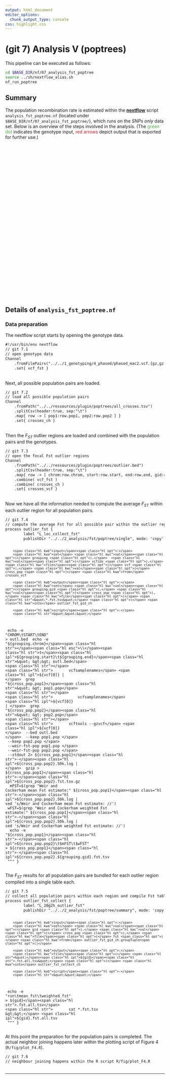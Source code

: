```yaml
---
output: html_document
editor_options:
  chunk_output_type: console
css: highlight.css
---
```







# (git 7) Analysis V (poptrees)

This pipeline can be executed as follows:

```sh
cd $BASE_DIR/nf/07_analysis_fst_poptree
source ../sh/nextflow_alias.sh
nf_run_poptree
```

## Summary

The population recombination rate is estimated within the [**nextflow**](https://www.nextflow.io/) script `analysis_fst_poptree.nf` (located under `$BASE_DIR/nf/07_analysis_fst_poptree/`), which runs on the _SNPs only_ data set.
Below is an overview of the steps involved in the analysis.
(The <span style="color:#4DAF4A">green dot</span> indicates the genotype input, <span style="color:#E41A1C">red arrows</span> depict output that is exported for further use.)

<div style="max-width:500px; margin:auto;">
<!--html_preserve--><div id="htmlwidget-22c7ac330f63c4c3f543" style="width:672px;height:480px;" class="girafe html-widget"></div>
<script type="application/json" data-for="htmlwidget-22c7ac330f63c4c3f543">{"x":{"html":"<?xml version=\"1.0\" encoding=\"UTF-8\"?>\n<svg xmlns=\"http://www.w3.org/2000/svg\" xmlns:xlink=\"http://www.w3.org/1999/xlink\" id=\"svg_afcf2182-4718-47f9-a879-7f9e7099d55a\" viewBox=\"0 0 864.00 648.00\">\n  <g>\n    <defs>\n      <clipPath id=\"svg_afcf2182-4718-47f9-a879-7f9e7099d55a_cl_1\">\n        <rect x=\"0.00\" y=\"0.00\" width=\"864.00\" height=\"648.00\"/>\n      <\/clipPath>\n    <\/defs>\n    <rect x=\"0.00\" y=\"0.00\" width=\"864.00\" height=\"648.00\" id=\"svg_afcf2182-4718-47f9-a879-7f9e7099d55a_el_1\" clip-path=\"url(#svg_afcf2182-4718-47f9-a879-7f9e7099d55a_cl_1)\" fill=\"#FFFFFF\" fill-opacity=\"1\" stroke-width=\"0.75\" stroke=\"#FFFFFF\" stroke-opacity=\"1\" stroke-linejoin=\"round\" stroke-linecap=\"round\"/>\n    <defs>\n      <clipPath id=\"svg_afcf2182-4718-47f9-a879-7f9e7099d55a_cl_2\">\n        <rect x=\"0.00\" y=\"0.00\" width=\"864.00\" height=\"648.00\"/>\n      <\/clipPath>\n    <\/defs>\n    <g clip-path=\"url(#svg_afcf2182-4718-47f9-a879-7f9e7099d55a_cl_2)\">\n      <text x=\"327.63\" y=\"433.35\" id=\"svg_afcf2182-4718-47f9-a879-7f9e7099d55a_el_2\" font-size=\"225.00pt\" font-weight=\"bold\" fill=\"#E0E0E0\" fill-opacity=\"1\" font-family=\"DejaVu Sans\">7<\/text>\n    <\/g>\n    <polyline points=\"81.43,342.65 81.58,342.68 82.90,342.99 84.21,343.30 85.53,343.60 86.85,343.91 88.17,344.22 89.49,344.53 90.81,344.84 92.12,345.14 93.44,345.45 94.76,345.76 96.08,346.07 97.40,346.37 98.71,346.68 100.03,346.99 101.35,347.30 102.67,347.61 103.99,347.91 105.30,348.22 106.62,348.53 107.94,348.84 109.26,349.15 110.58,349.45 111.90,349.76 113.21,350.07 114.53,350.38 115.85,350.68 117.17,350.99 118.49,351.30 119.80,351.61 121.12,351.92 122.44,352.22 123.76,352.53 125.08,352.84 126.40,353.15 127.71,353.46 129.03,353.76 130.35,354.07 131.67,354.38 132.99,354.69 134.30,354.99 135.62,355.30 136.94,355.61 138.26,355.92 139.58,356.23 140.89,356.53 142.21,356.84 143.53,357.15 144.85,357.46 146.17,357.76 147.49,358.07 148.80,358.38 150.12,358.69 151.44,359.00 152.76,359.30 154.08,359.61 155.39,359.92 156.71,360.23 158.03,360.54 159.35,360.84 160.67,361.15 161.99,361.46 163.30,361.77 164.62,362.07 165.94,362.38 167.26,362.69 168.58,363.00 169.89,363.31 171.21,363.61 172.53,363.92 173.85,364.23 175.17,364.54 176.48,364.85 177.80,365.15 179.12,365.46 180.44,365.77 181.76,366.08 183.08,366.38 184.39,366.69 185.71,367.00 187.03,367.31 188.35,367.62 189.67,367.92 190.98,368.23 192.30,368.54 193.62,368.85 194.94,369.15 196.26,369.46 196.40,369.50\" id=\"svg_afcf2182-4718-47f9-a879-7f9e7099d55a_el_3\" clip-path=\"url(#svg_afcf2182-4718-47f9-a879-7f9e7099d55a_cl_2)\" fill=\"none\" stroke-width=\"1.06698\" stroke=\"#000000\" stroke-opacity=\"1\" stroke-linejoin=\"round\" stroke-linecap=\"butt\"/>\n    <polygon points=\"194.50,370.08 196.40,369.50 194.95,368.13\" id=\"svg_afcf2182-4718-47f9-a879-7f9e7099d55a_el_4\" clip-path=\"url(#svg_afcf2182-4718-47f9-a879-7f9e7099d55a_cl_2)\" fill=\"#000000\" fill-opacity=\"1\" stroke-width=\"1.06698\" stroke=\"#000000\" stroke-opacity=\"1\" stroke-linejoin=\"round\" stroke-linecap=\"butt\"/>\n    <polyline points=\"454.93,321.53 456.10,321.63 457.40,321.74 458.71,321.85 460.01,321.96 461.31,322.07 462.61,322.18 463.91,322.30 465.21,322.41 466.52,322.52 467.82,322.63 469.12,322.74 470.42,322.85 471.72,322.96 473.02,323.07 474.32,323.18 475.63,323.29 476.93,323.40 478.23,323.51 479.53,323.62 480.83,323.73 482.13,323.84 483.44,323.95 484.74,324.07 486.04,324.18 487.34,324.29 488.64,324.40 489.94,324.51 491.25,324.62 492.55,324.73 493.85,324.84 495.15,324.95 496.45,325.06 497.75,325.17 499.06,325.28 500.36,325.39 501.66,325.50 502.96,325.61 504.26,325.72 505.56,325.83 506.87,325.95 508.17,326.06 509.47,326.17 510.77,326.28 512.07,326.39 513.37,326.50 514.68,326.61 515.98,326.72 517.28,326.83 518.58,326.94 519.88,327.05 521.18,327.16 522.49,327.27 523.79,327.38 525.09,327.49 526.39,327.60 527.69,327.72 528.99,327.83 530.30,327.94 531.60,328.05 532.90,328.16 534.20,328.27 535.50,328.38 536.80,328.49 538.11,328.60 539.41,328.71 540.71,328.82 542.01,328.93 543.31,329.04 544.61,329.15 545.92,329.26 547.22,329.37 548.52,329.49 549.82,329.60 551.12,329.71 552.42,329.82 553.73,329.93 555.03,330.04 556.33,330.15 557.63,330.26 558.93,330.37 560.23,330.48 561.54,330.59 562.84,330.70 564.14,330.81 565.44,330.92 566.74,331.03 567.91,331.13\" id=\"svg_afcf2182-4718-47f9-a879-7f9e7099d55a_el_5\" clip-path=\"url(#svg_afcf2182-4718-47f9-a879-7f9e7099d55a_cl_2)\" fill=\"none\" stroke-width=\"1.06698\" stroke=\"#E41A1C\" stroke-opacity=\"1\" stroke-linejoin=\"round\" stroke-linecap=\"butt\"/>\n    <polygon points=\"566.11,331.98 567.91,331.13 566.28,329.99\" id=\"svg_afcf2182-4718-47f9-a879-7f9e7099d55a_el_6\" clip-path=\"url(#svg_afcf2182-4718-47f9-a879-7f9e7099d55a_cl_2)\" fill=\"#E41A1C\" fill-opacity=\"1\" stroke-width=\"1.06698\" stroke=\"#E41A1C\" stroke-opacity=\"1\" stroke-linejoin=\"round\" stroke-linecap=\"butt\"/>\n    <polyline points=\"583.80,332.36 584.72,332.42 585.99,332.51 587.25,332.60 588.52,332.68 589.79,332.77 591.05,332.86 592.32,332.95 593.59,333.04 594.85,333.12 596.12,333.21 597.39,333.30 598.65,333.39 599.92,333.47 601.19,333.56 602.45,333.65 603.72,333.74 604.98,333.82 606.25,333.91 607.52,334.00 608.78,334.09 610.05,334.18 611.32,334.26 612.58,334.35 613.85,334.44 615.12,334.53 616.38,334.61 617.65,334.70 618.92,334.79 620.18,334.88 621.45,334.96 622.72,335.05 623.98,335.14 625.25,335.23 626.52,335.31 627.78,335.40 629.05,335.49 630.32,335.58 631.58,335.67 632.85,335.75 634.12,335.84 635.38,335.93 636.65,336.02 637.92,336.10 639.18,336.19 640.45,336.28 641.72,336.37 642.98,336.45 644.25,336.54 645.52,336.63 646.78,336.72 648.05,336.81 649.32,336.89 650.58,336.98 651.85,337.07 653.11,337.16 654.38,337.24 655.65,337.33 656.91,337.42 658.18,337.51 659.45,337.59 660.71,337.68 661.98,337.77 663.25,337.86 664.51,337.94 665.78,338.03 667.05,338.12 668.31,338.21 669.58,338.30 670.85,338.38 672.11,338.47 673.38,338.56 674.65,338.65 675.91,338.73 677.18,338.82 678.45,338.91 679.71,339.00 680.98,339.08 682.25,339.17 683.51,339.26 684.78,339.35 686.05,339.44 687.31,339.52 688.58,339.61 689.85,339.70 691.11,339.79 692.38,339.87 693.29,339.94\" id=\"svg_afcf2182-4718-47f9-a879-7f9e7099d55a_el_7\" clip-path=\"url(#svg_afcf2182-4718-47f9-a879-7f9e7099d55a_cl_2)\" fill=\"none\" stroke-width=\"1.06698\" stroke=\"#000000\" stroke-opacity=\"1\" stroke-linejoin=\"round\" stroke-linecap=\"butt\"/>\n    <polygon points=\"691.50,340.81 693.29,339.94 691.64,338.82\" id=\"svg_afcf2182-4718-47f9-a879-7f9e7099d55a_el_8\" clip-path=\"url(#svg_afcf2182-4718-47f9-a879-7f9e7099d55a_cl_2)\" fill=\"#000000\" fill-opacity=\"1\" stroke-width=\"1.06698\" stroke=\"#000000\" stroke-opacity=\"1\" stroke-linejoin=\"round\" stroke-linecap=\"butt\"/>\n    <polyline points=\"709.20,340.97 709.98,341.02 711.22,341.10 712.47,341.17 713.72,341.25 714.97,341.33 716.21,341.40 717.46,341.48 718.71,341.56 719.95,341.63 721.20,341.71 722.45,341.78 723.70,341.86 724.94,341.94 726.19,342.01 727.44,342.09 728.69,342.17 729.93,342.24 731.18,342.32 732.43,342.39 733.67,342.47 734.92,342.55 736.17,342.62 737.42,342.70 738.66,342.78 739.91,342.85 741.16,342.93 742.41,343.00 743.65,343.08 744.90,343.16 746.15,343.23 747.39,343.31 748.64,343.39 749.89,343.46 751.14,343.54 752.38,343.61 753.63,343.69 754.88,343.77 756.13,343.84 757.37,343.92 758.62,344.00 759.87,344.07 761.12,344.15 762.36,344.22 763.61,344.30 764.86,344.38 766.10,344.45 767.35,344.53 768.60,344.61 769.85,344.68 771.09,344.76 772.34,344.83 773.59,344.91 774.84,344.99 776.08,345.06 777.33,345.14 778.58,345.22 779.82,345.29 781.07,345.37 782.32,345.45 783.57,345.52 784.81,345.60 786.06,345.67 787.31,345.75 788.56,345.83 789.80,345.90 791.05,345.98 792.30,346.06 793.54,346.13 794.79,346.21 796.04,346.28 797.29,346.36 798.53,346.44 799.78,346.51 801.03,346.59 802.28,346.67 803.52,346.74 804.77,346.82 806.02,346.89 807.27,346.97 808.51,347.05 809.76,347.12 811.01,347.20 812.25,347.28 813.50,347.35 814.75,347.43 816.00,347.50 816.77,347.55\" id=\"svg_afcf2182-4718-47f9-a879-7f9e7099d55a_el_9\" clip-path=\"url(#svg_afcf2182-4718-47f9-a879-7f9e7099d55a_cl_2)\" fill=\"none\" stroke-width=\"1.06698\" stroke=\"#E41A1C\" stroke-opacity=\"1\" stroke-linejoin=\"round\" stroke-linecap=\"butt\"/>\n    <polygon points=\"814.99,348.44 816.77,347.55 815.11,346.45\" id=\"svg_afcf2182-4718-47f9-a879-7f9e7099d55a_el_10\" clip-path=\"url(#svg_afcf2182-4718-47f9-a879-7f9e7099d55a_cl_2)\" fill=\"#E41A1C\" fill-opacity=\"1\" stroke-width=\"1.06698\" stroke=\"#E41A1C\" stroke-opacity=\"1\" stroke-linejoin=\"round\" stroke-linecap=\"butt\"/>\n    <polyline points=\"215.40,36.82 215.59,37.28 215.95,38.15 216.31,39.02 216.67,39.89 217.03,40.76 217.39,41.63 217.75,42.50 218.11,43.37 218.47,44.23 218.83,45.10 219.19,45.97 219.55,46.84 219.91,47.71 220.27,48.58 220.63,49.45 220.99,50.32 221.35,51.19 221.71,52.06 222.07,52.93 222.43,53.80 222.79,54.67 223.15,55.54 223.50,56.41 223.86,57.28 224.22,58.15 224.58,59.02 224.94,59.88 225.30,60.75 225.66,61.62 226.02,62.49 226.38,63.36 226.74,64.23 227.10,65.10 227.46,65.97 227.82,66.84 228.18,67.71 228.54,68.58 228.90,69.45 229.26,70.32 229.62,71.19 229.98,72.06 230.34,72.93 230.70,73.80 231.06,74.66 231.42,75.53 231.78,76.40 232.14,77.27 232.50,78.14 232.86,79.01 233.22,79.88 233.58,80.75 233.94,81.62 234.30,82.49 234.65,83.36 235.01,84.23 235.37,85.10 235.73,85.97 236.09,86.84 236.45,87.71 236.81,88.58 237.17,89.45 237.53,90.31 237.89,91.18 238.25,92.05 238.61,92.92 238.97,93.79 239.33,94.66 239.69,95.53 240.05,96.40 240.41,97.27 240.77,98.14 241.13,99.01 241.49,99.88 241.85,100.75 242.21,101.62 242.57,102.49 242.93,103.36 243.29,104.23 243.65,105.10 244.01,105.96 244.37,106.83 244.73,107.70 244.92,108.16\" id=\"svg_afcf2182-4718-47f9-a879-7f9e7099d55a_el_11\" clip-path=\"url(#svg_afcf2182-4718-47f9-a879-7f9e7099d55a_cl_2)\" fill=\"none\" stroke-width=\"1.06698\" stroke=\"#000000\" stroke-opacity=\"1\" stroke-linejoin=\"round\" stroke-linecap=\"butt\"/>\n    <polygon points=\"243.34,106.95 244.92,108.16 245.18,106.19\" id=\"svg_afcf2182-4718-47f9-a879-7f9e7099d55a_el_12\" clip-path=\"url(#svg_afcf2182-4718-47f9-a879-7f9e7099d55a_cl_2)\" fill=\"#000000\" fill-opacity=\"1\" stroke-width=\"1.06698\" stroke=\"#000000\" stroke-opacity=\"1\" stroke-linejoin=\"round\" stroke-linecap=\"butt\"/>\n    <polyline points=\"250.68,123.02 250.93,123.71 251.26,124.62 251.59,125.53 251.92,126.44 252.25,127.35 252.58,128.26 252.91,129.17 253.24,130.08 253.57,130.99 253.90,131.90 254.23,132.81 254.56,133.72 254.88,134.63 255.21,135.54 255.54,136.45 255.87,137.35 256.20,138.26 256.53,139.17 256.86,140.08 257.19,140.99 257.52,141.90 257.85,142.81 258.18,143.72 258.51,144.63 258.84,145.54 259.17,146.45 259.50,147.36 259.83,148.27 260.16,149.18 260.49,150.09 260.82,151.00 261.15,151.91 261.48,152.82 261.81,153.72 262.14,154.63 262.47,155.54 262.80,156.45 263.13,157.36 263.46,158.27 263.78,159.18 264.11,160.09 264.44,161.00 264.77,161.91 265.10,162.82 265.43,163.73 265.76,164.64 266.09,165.55 266.42,166.46 266.75,167.37 267.08,168.28 267.41,169.19 267.74,170.09 268.07,171.00 268.40,171.91 268.73,172.82 269.06,173.73 269.39,174.64 269.72,175.55 270.05,176.46 270.38,177.37 270.71,178.28 271.04,179.19 271.37,180.10 271.70,181.01 272.03,181.92 272.35,182.83 272.68,183.74 273.01,184.65 273.34,185.56 273.67,186.46 274.00,187.37 274.33,188.28 274.66,189.19 274.99,190.10 275.32,191.01 275.65,191.92 275.98,192.83 276.31,193.74 276.64,194.65 276.97,195.56 277.30,196.47 277.63,197.38 277.88,198.07\" id=\"svg_afcf2182-4718-47f9-a879-7f9e7099d55a_el_13\" clip-path=\"url(#svg_afcf2182-4718-47f9-a879-7f9e7099d55a_cl_2)\" fill=\"none\" stroke-width=\"1.06698\" stroke=\"#000000\" stroke-opacity=\"1\" stroke-linejoin=\"round\" stroke-linecap=\"butt\"/>\n    <polygon points=\"276.35,196.79 277.88,198.07 278.23,196.11\" id=\"svg_afcf2182-4718-47f9-a879-7f9e7099d55a_el_14\" clip-path=\"url(#svg_afcf2182-4718-47f9-a879-7f9e7099d55a_cl_2)\" fill=\"#000000\" fill-opacity=\"1\" stroke-width=\"1.06698\" stroke=\"#000000\" stroke-opacity=\"1\" stroke-linejoin=\"round\" stroke-linecap=\"butt\"/>\n    <polyline points=\"282.94,213.18 283.02,213.46 283.32,214.44 283.63,215.43 283.93,216.42 284.23,217.40 284.54,218.39 284.84,219.38 285.14,220.36 285.45,221.35 285.75,222.34 286.05,223.32 286.36,224.31 286.66,225.30 286.96,226.28 287.27,227.27 287.57,228.26 287.87,229.24 288.18,230.23 288.48,231.22 288.78,232.20 289.09,233.19 289.39,234.18 289.69,235.16 290.00,236.15 290.30,237.14 290.60,238.12 290.91,239.11 291.21,240.10 291.51,241.08 291.82,242.07 292.12,243.06 292.42,244.04 292.73,245.03 293.03,246.02 293.33,247.00 293.64,247.99 293.94,248.98 294.24,249.96 294.54,250.95 294.85,251.94 295.15,252.92 295.45,253.91 295.76,254.90 296.06,255.88 296.36,256.87 296.67,257.86 296.97,258.84 297.27,259.83 297.58,260.82 297.88,261.80 298.18,262.79 298.49,263.77 298.79,264.76 299.09,265.75 299.40,266.73 299.70,267.72 300.00,268.71 300.31,269.69 300.61,270.68 300.91,271.67 301.22,272.65 301.52,273.64 301.82,274.63 302.13,275.61 302.43,276.60 302.73,277.59 303.04,278.57 303.34,279.56 303.64,280.55 303.95,281.53 304.25,282.52 304.55,283.51 304.86,284.49 305.16,285.48 305.46,286.47 305.77,287.45 306.07,288.44 306.37,289.43 306.68,290.41 306.98,291.40 307.28,292.39 307.58,293.37 307.89,294.36 308.19,295.35 308.28,295.62\" id=\"svg_afcf2182-4718-47f9-a879-7f9e7099d55a_el_15\" clip-path=\"url(#svg_afcf2182-4718-47f9-a879-7f9e7099d55a_cl_2)\" fill=\"none\" stroke-width=\"1.06698\" stroke=\"#000000\" stroke-opacity=\"1\" stroke-linejoin=\"round\" stroke-linecap=\"butt\"/>\n    <polygon points=\"306.82,294.27 308.28,295.62 308.72,293.68\" id=\"svg_afcf2182-4718-47f9-a879-7f9e7099d55a_el_16\" clip-path=\"url(#svg_afcf2182-4718-47f9-a879-7f9e7099d55a_cl_2)\" fill=\"#000000\" fill-opacity=\"1\" stroke-width=\"1.06698\" stroke=\"#000000\" stroke-opacity=\"1\" stroke-linejoin=\"round\" stroke-linecap=\"butt\"/>\n    <polyline points=\"44.80,612.80 44.97,612.62 45.68,611.88 46.40,611.14 47.11,610.40 47.82,609.66 48.53,608.92 49.24,608.17 49.96,607.43 50.67,606.69 51.38,605.95 52.09,605.21 52.81,604.47 53.52,603.73 54.23,602.99 54.94,602.25 55.65,601.51 56.37,600.77 57.08,600.03 57.79,599.29 58.50,598.54 59.22,597.80 59.93,597.06 60.64,596.32 61.35,595.58 62.06,594.84 62.78,594.10 63.49,593.36 64.20,592.62 64.91,591.88 65.63,591.14 66.34,590.40 67.05,589.65 67.76,588.91 68.47,588.17 69.19,587.43 69.90,586.69 70.61,585.95 71.32,585.21 72.04,584.47 72.75,583.73 73.46,582.99 74.17,582.25 74.88,581.51 75.60,580.77 76.31,580.02 77.02,579.28 77.73,578.54 78.45,577.80 79.16,577.06 79.87,576.32 80.58,575.58 81.29,574.84 82.01,574.10 82.72,573.36 83.43,572.62 84.14,571.88 84.86,571.14 85.57,570.39 86.28,569.65 86.99,568.91 87.70,568.17 88.42,567.43 89.13,566.69 89.84,565.95 90.55,565.21 91.27,564.47 91.98,563.73 92.69,562.99 93.40,562.25 94.11,561.51 94.83,560.76 95.54,560.02 96.25,559.28 96.96,558.54 97.68,557.80 98.39,557.06 99.10,556.32 99.81,555.58 100.52,554.84 101.24,554.10 101.95,553.36 102.66,552.62 103.37,551.87 104.09,551.13 104.26,550.95\" id=\"svg_afcf2182-4718-47f9-a879-7f9e7099d55a_el_17\" clip-path=\"url(#svg_afcf2182-4718-47f9-a879-7f9e7099d55a_cl_2)\" fill=\"none\" stroke-width=\"1.06698\" stroke=\"#000000\" stroke-opacity=\"1\" stroke-linejoin=\"round\" stroke-linecap=\"butt\"/>\n    <polygon points=\"103.78,552.89 104.26,550.95 102.35,551.51\" id=\"svg_afcf2182-4718-47f9-a879-7f9e7099d55a_el_18\" clip-path=\"url(#svg_afcf2182-4718-47f9-a879-7f9e7099d55a_cl_2)\" fill=\"#000000\" fill-opacity=\"1\" stroke-width=\"1.06698\" stroke=\"#000000\" stroke-opacity=\"1\" stroke-linejoin=\"round\" stroke-linecap=\"butt\"/>\n    <polyline points=\"114.65,538.89 114.77,538.73 115.40,537.92 116.02,537.11 116.64,536.30 117.27,535.49 117.89,534.68 118.51,533.87 119.14,533.06 119.76,532.25 120.39,531.45 121.01,530.64 121.63,529.83 122.26,529.02 122.88,528.21 123.50,527.40 124.13,526.59 124.75,525.78 125.38,524.97 126.00,524.16 126.62,523.35 127.25,522.54 127.87,521.73 128.49,520.92 129.12,520.11 129.74,519.30 130.36,518.49 130.99,517.68 131.61,516.87 132.24,516.06 132.86,515.25 133.48,514.44 134.11,513.64 134.73,512.83 135.35,512.02 135.98,511.21 136.60,510.40 137.22,509.59 137.85,508.78 138.47,507.97 139.10,507.16 139.72,506.35 140.34,505.54 140.97,504.73 141.59,503.92 142.21,503.11 142.84,502.30 143.46,501.49 144.08,500.68 144.71,499.87 145.33,499.06 145.96,498.25 146.58,497.44 147.20,496.63 147.83,495.83 148.45,495.02 149.07,494.21 149.70,493.40 150.32,492.59 150.95,491.78 151.57,490.97 152.19,490.16 152.82,489.35 153.44,488.54 154.06,487.73 154.69,486.92 155.31,486.11 155.93,485.30 156.56,484.49 157.18,483.68 157.81,482.87 158.43,482.06 159.05,481.25 159.68,480.44 160.30,479.63 160.92,478.82 161.55,478.02 162.17,477.21 162.79,476.40 163.42,475.59 164.04,474.78 164.67,473.97 165.29,473.16 165.91,472.35 166.54,471.54 166.66,471.38\" id=\"svg_afcf2182-4718-47f9-a879-7f9e7099d55a_el_19\" clip-path=\"url(#svg_afcf2182-4718-47f9-a879-7f9e7099d55a_cl_2)\" fill=\"none\" stroke-width=\"1.06698\" stroke=\"#000000\" stroke-opacity=\"1\" stroke-linejoin=\"round\" stroke-linecap=\"butt\"/>\n    <polygon points=\"166.40,473.35 166.66,471.38 164.82,472.14\" id=\"svg_afcf2182-4718-47f9-a879-7f9e7099d55a_el_20\" clip-path=\"url(#svg_afcf2182-4718-47f9-a879-7f9e7099d55a_cl_2)\" fill=\"#000000\" fill-opacity=\"1\" stroke-width=\"1.06698\" stroke=\"#000000\" stroke-opacity=\"1\" stroke-linejoin=\"round\" stroke-linecap=\"butt\"/>\n    <polyline points=\"174.15,457.54 174.16,457.49 174.49,456.54 174.82,455.59 175.15,454.65 175.48,453.70 175.81,452.75 176.14,451.80 176.47,450.86 176.80,449.91 177.13,448.96 177.46,448.02 177.79,447.07 178.12,446.12 178.45,445.18 178.78,444.23 179.11,443.28 179.44,442.33 179.77,441.39 180.10,440.44 180.43,439.49 180.76,438.55 181.09,437.60 181.42,436.65 181.75,435.71 182.08,434.76 182.41,433.81 182.74,432.86 183.07,431.92 183.39,430.97 183.72,430.02 184.05,429.08 184.38,428.13 184.71,427.18 185.04,426.24 185.37,425.29 185.70,424.34 186.03,423.39 186.36,422.45 186.69,421.50 187.02,420.55 187.35,419.61 187.68,418.66 188.01,417.71 188.34,416.77 188.67,415.82 189.00,414.87 189.33,413.92 189.66,412.98 189.99,412.03 190.32,411.08 190.65,410.14 190.98,409.19 191.31,408.24 191.64,407.30 191.97,406.35 192.30,405.40 192.63,404.45 192.96,403.51 193.29,402.56 193.62,401.61 193.95,400.67 194.27,399.72 194.60,398.77 194.93,397.83 195.26,396.88 195.59,395.93 195.92,394.98 196.25,394.04 196.58,393.09 196.91,392.14 197.24,391.20 197.57,390.25 197.90,389.30 198.23,388.36 198.56,387.41 198.89,386.46 199.22,385.51 199.55,384.57 199.88,383.62 200.21,382.67 200.54,381.73 200.87,380.78 201.20,379.83 201.53,378.89 201.55,378.84\" id=\"svg_afcf2182-4718-47f9-a879-7f9e7099d55a_el_21\" clip-path=\"url(#svg_afcf2182-4718-47f9-a879-7f9e7099d55a_cl_2)\" fill=\"none\" stroke-width=\"1.06698\" stroke=\"#000000\" stroke-opacity=\"1\" stroke-linejoin=\"round\" stroke-linecap=\"butt\"/>\n    <polygon points=\"201.92,380.79 201.55,378.84 200.04,380.14\" id=\"svg_afcf2182-4718-47f9-a879-7f9e7099d55a_el_22\" clip-path=\"url(#svg_afcf2182-4718-47f9-a879-7f9e7099d55a_cl_2)\" fill=\"#000000\" fill-opacity=\"1\" stroke-width=\"1.06698\" stroke=\"#000000\" stroke-opacity=\"1\" stroke-linejoin=\"round\" stroke-linecap=\"butt\"/>\n    <polyline points=\"210.88,367.02 211.69,366.50 212.77,365.81 213.84,365.12 214.92,364.43 215.99,363.75 217.07,363.06 218.14,362.37 219.22,361.68 220.29,361.00 221.37,360.31 222.45,359.62 223.52,358.93 224.60,358.25 225.67,357.56 226.75,356.87 227.82,356.18 228.90,355.50 229.97,354.81 231.05,354.12 232.12,353.43 233.20,352.75 234.27,352.06 235.35,351.37 236.42,350.68 237.50,350.00 238.57,349.31 239.65,348.62 240.72,347.93 241.80,347.25 242.88,346.56 243.95,345.87 245.03,345.18 246.10,344.49 247.18,343.81 248.25,343.12 249.33,342.43 250.40,341.74 251.48,341.06 252.55,340.37 253.63,339.68 254.70,338.99 255.78,338.31 256.85,337.62 257.93,336.93 259.00,336.24 260.08,335.56 261.15,334.87 262.23,334.18 263.31,333.49 264.38,332.81 265.46,332.12 266.53,331.43 267.61,330.74 268.68,330.06 269.76,329.37 270.83,328.68 271.91,327.99 272.98,327.31 274.06,326.62 275.13,325.93 276.21,325.24 277.28,324.56 278.36,323.87 279.43,323.18 280.51,322.49 281.59,321.81 282.66,321.12 283.74,320.43 284.81,319.74 285.89,319.05 286.96,318.37 288.04,317.68 289.11,316.99 290.19,316.30 291.26,315.62 292.34,314.93 293.41,314.24 294.49,313.55 295.56,312.87 296.64,312.18 297.71,311.49 298.79,310.80 299.86,310.12 300.94,309.43 302.02,308.74 303.09,308.05 303.90,307.53\" id=\"svg_afcf2182-4718-47f9-a879-7f9e7099d55a_el_23\" clip-path=\"url(#svg_afcf2182-4718-47f9-a879-7f9e7099d55a_cl_2)\" fill=\"none\" stroke-width=\"1.06698\" stroke=\"#000000\" stroke-opacity=\"1\" stroke-linejoin=\"round\" stroke-linecap=\"butt\"/>\n    <polygon points=\"302.99,309.30 303.90,307.53 301.91,307.62\" id=\"svg_afcf2182-4718-47f9-a879-7f9e7099d55a_el_24\" clip-path=\"url(#svg_afcf2182-4718-47f9-a879-7f9e7099d55a_cl_2)\" fill=\"#000000\" fill-opacity=\"1\" stroke-width=\"1.06698\" stroke=\"#000000\" stroke-opacity=\"1\" stroke-linejoin=\"round\" stroke-linecap=\"butt\"/>\n    <polyline points=\"318.52,304.26 318.88,304.31 320.26,304.49 321.64,304.66 323.01,304.84 324.39,305.02 325.77,305.20 327.15,305.38 328.52,305.55 329.90,305.73 331.28,305.91 332.66,306.09 334.03,306.27 335.41,306.44 336.79,306.62 338.17,306.80 339.54,306.98 340.92,307.16 342.30,307.33 343.68,307.51 345.05,307.69 346.43,307.87 347.81,308.05 349.19,308.22 350.56,308.40 351.94,308.58 353.32,308.76 354.70,308.93 356.08,309.11 357.45,309.29 358.83,309.47 360.21,309.65 361.59,309.82 362.96,310.00 364.34,310.18 365.72,310.36 367.10,310.54 368.47,310.71 369.85,310.89 371.23,311.07 372.61,311.25 373.98,311.43 375.36,311.60 376.74,311.78 378.12,311.96 379.49,312.14 380.87,312.32 382.25,312.49 383.63,312.67 385.00,312.85 386.38,313.03 387.76,313.21 389.14,313.38 390.51,313.56 391.89,313.74 393.27,313.92 394.65,314.10 396.02,314.27 397.40,314.45 398.78,314.63 400.16,314.81 401.53,314.99 402.91,315.16 404.29,315.34 405.67,315.52 407.04,315.70 408.42,315.87 409.80,316.05 411.18,316.23 412.55,316.41 413.93,316.59 415.31,316.76 416.69,316.94 418.06,317.12 419.44,317.30 420.82,317.48 422.20,317.65 423.57,317.83 424.95,318.01 426.33,318.19 427.71,318.37 429.08,318.54 430.46,318.72 431.84,318.90 433.22,319.08 434.59,319.26 435.97,319.43 437.35,319.61 438.73,319.79 439.09,319.84\" id=\"svg_afcf2182-4718-47f9-a879-7f9e7099d55a_el_25\" clip-path=\"url(#svg_afcf2182-4718-47f9-a879-7f9e7099d55a_cl_2)\" fill=\"none\" stroke-width=\"1.06698\" stroke=\"#000000\" stroke-opacity=\"1\" stroke-linejoin=\"round\" stroke-linecap=\"butt\"/>\n    <polygon points=\"437.25,320.60 439.09,319.84 437.50,318.63\" id=\"svg_afcf2182-4718-47f9-a879-7f9e7099d55a_el_26\" clip-path=\"url(#svg_afcf2182-4718-47f9-a879-7f9e7099d55a_cl_2)\" fill=\"#000000\" fill-opacity=\"1\" stroke-width=\"1.06698\" stroke=\"#000000\" stroke-opacity=\"1\" stroke-linejoin=\"round\" stroke-linecap=\"butt\"/>\n    <g clip-path=\"url(#svg_afcf2182-4718-47f9-a879-7f9e7099d55a_cl_2)\">\n      <text transform=\"translate(122.76,349.15) rotate(-347)\" id=\"svg_afcf2182-4718-47f9-a879-7f9e7099d55a_el_27\" font-size=\"8.28pt\" font-family=\"DejaVu Sans\">vcf_fst<\/text>\n    <\/g>\n    <g clip-path=\"url(#svg_afcf2182-4718-47f9-a879-7f9e7099d55a_cl_2)\">\n      <text transform=\"translate(464.40,319.26) rotate(-355)\" id=\"svg_afcf2182-4718-47f9-a879-7f9e7099d55a_el_28\" font-size=\"8.28pt\" font-family=\"DejaVu Sans\">outlier_fst_gid_ch<\/text>\n    <\/g>\n    <g clip-path=\"url(#svg_afcf2182-4718-47f9-a879-7f9e7099d55a_cl_2)\">\n      <text transform=\"translate(706.26,337.73) rotate(-357)\" id=\"svg_afcf2182-4718-47f9-a879-7f9e7099d55a_el_29\" font-size=\"8.28pt\" font-family=\"DejaVu Sans\">outlier_fst_collect_ch<\/text>\n    <\/g>\n    <g clip-path=\"url(#svg_afcf2182-4718-47f9-a879-7f9e7099d55a_cl_2)\">\n      <text transform=\"translate(289.87,225.32) rotate(-287)\" id=\"svg_afcf2182-4718-47f9-a879-7f9e7099d55a_el_30\" font-size=\"8.28pt\" font-family=\"DejaVu Sans\">crosses_ch<\/text>\n    <\/g>\n    <g clip-path=\"url(#svg_afcf2182-4718-47f9-a879-7f9e7099d55a_cl_2)\">\n      <text transform=\"translate(348.44,305.04) rotate(-353)\" id=\"svg_afcf2182-4718-47f9-a879-7f9e7099d55a_el_31\" font-size=\"8.28pt\" font-family=\"DejaVu Sans\">crosses_vcf<\/text>\n    <\/g>\n    <circle cx=\"73.67\" cy=\"340.83\" r=\"3.47pt\" id=\"svg_afcf2182-4718-47f9-a879-7f9e7099d55a_el_32\" clip-path=\"url(#svg_afcf2182-4718-47f9-a879-7f9e7099d55a_cl_2)\" fill=\"none\" stroke-width=\"0.708661\" stroke=\"#4DAF4A\" stroke-opacity=\"1\" stroke-linejoin=\"round\" stroke-linecap=\"round\"/>\n    <circle cx=\"212.35\" cy=\"29.45\" r=\"3.47pt\" id=\"svg_afcf2182-4718-47f9-a879-7f9e7099d55a_el_33\" clip-path=\"url(#svg_afcf2182-4718-47f9-a879-7f9e7099d55a_cl_2)\" fill=\"none\" stroke-width=\"0.708661\" stroke=\"#000000\" stroke-opacity=\"1\" stroke-linejoin=\"round\" stroke-linecap=\"round\"/>\n    <circle cx=\"575.85\" cy=\"331.81\" r=\"3.47pt\" id=\"svg_afcf2182-4718-47f9-a879-7f9e7099d55a_el_34\" clip-path=\"url(#svg_afcf2182-4718-47f9-a879-7f9e7099d55a_cl_2)\" fill=\"none\" stroke-width=\"0.708661\" stroke=\"#000000\" stroke-opacity=\"1\" stroke-linejoin=\"round\" stroke-linecap=\"round\"/>\n    <circle cx=\"701.24\" cy=\"340.49\" r=\"3.47pt\" id=\"svg_afcf2182-4718-47f9-a879-7f9e7099d55a_el_35\" clip-path=\"url(#svg_afcf2182-4718-47f9-a879-7f9e7099d55a_cl_2)\" fill=\"none\" stroke-width=\"0.708661\" stroke=\"#000000\" stroke-opacity=\"1\" stroke-linejoin=\"round\" stroke-linecap=\"round\"/>\n    <circle cx=\"824.73\" cy=\"348.04\" r=\"3.47pt\" id=\"svg_afcf2182-4718-47f9-a879-7f9e7099d55a_el_36\" clip-path=\"url(#svg_afcf2182-4718-47f9-a879-7f9e7099d55a_cl_2)\" fill=\"none\" stroke-width=\"0.708661\" stroke=\"#000000\" stroke-opacity=\"1\" stroke-linejoin=\"round\" stroke-linecap=\"round\"/>\n    <circle cx=\"247.96\" cy=\"115.53\" r=\"3.47pt\" id=\"svg_afcf2182-4718-47f9-a879-7f9e7099d55a_el_37\" clip-path=\"url(#svg_afcf2182-4718-47f9-a879-7f9e7099d55a_cl_2)\" fill=\"none\" stroke-width=\"0.708661\" stroke=\"#000000\" stroke-opacity=\"1\" stroke-linejoin=\"round\" stroke-linecap=\"round\"/>\n    <circle cx=\"280.60\" cy=\"205.56\" r=\"3.47pt\" id=\"svg_afcf2182-4718-47f9-a879-7f9e7099d55a_el_38\" clip-path=\"url(#svg_afcf2182-4718-47f9-a879-7f9e7099d55a_cl_2)\" fill=\"none\" stroke-width=\"0.708661\" stroke=\"#000000\" stroke-opacity=\"1\" stroke-linejoin=\"round\" stroke-linecap=\"round\"/>\n    <circle cx=\"39.27\" cy=\"618.55\" r=\"3.47pt\" id=\"svg_afcf2182-4718-47f9-a879-7f9e7099d55a_el_39\" clip-path=\"url(#svg_afcf2182-4718-47f9-a879-7f9e7099d55a_cl_2)\" fill=\"none\" stroke-width=\"0.708661\" stroke=\"#000000\" stroke-opacity=\"1\" stroke-linejoin=\"round\" stroke-linecap=\"round\"/>\n    <circle cx=\"109.78\" cy=\"545.21\" r=\"3.47pt\" id=\"svg_afcf2182-4718-47f9-a879-7f9e7099d55a_el_40\" clip-path=\"url(#svg_afcf2182-4718-47f9-a879-7f9e7099d55a_cl_2)\" fill=\"none\" stroke-width=\"0.708661\" stroke=\"#000000\" stroke-opacity=\"1\" stroke-linejoin=\"round\" stroke-linecap=\"round\"/>\n    <circle cx=\"171.53\" cy=\"465.06\" r=\"3.47pt\" id=\"svg_afcf2182-4718-47f9-a879-7f9e7099d55a_el_41\" clip-path=\"url(#svg_afcf2182-4718-47f9-a879-7f9e7099d55a_cl_2)\" fill=\"none\" stroke-width=\"0.708661\" stroke=\"#000000\" stroke-opacity=\"1\" stroke-linejoin=\"round\" stroke-linecap=\"round\"/>\n    <circle cx=\"204.17\" cy=\"371.31\" r=\"3.47pt\" id=\"svg_afcf2182-4718-47f9-a879-7f9e7099d55a_el_42\" clip-path=\"url(#svg_afcf2182-4718-47f9-a879-7f9e7099d55a_cl_2)\" fill=\"none\" stroke-width=\"0.708661\" stroke=\"#000000\" stroke-opacity=\"1\" stroke-linejoin=\"round\" stroke-linecap=\"round\"/>\n    <circle cx=\"310.62\" cy=\"303.24\" r=\"3.47pt\" id=\"svg_afcf2182-4718-47f9-a879-7f9e7099d55a_el_43\" clip-path=\"url(#svg_afcf2182-4718-47f9-a879-7f9e7099d55a_cl_2)\" fill=\"none\" stroke-width=\"0.708661\" stroke=\"#000000\" stroke-opacity=\"1\" stroke-linejoin=\"round\" stroke-linecap=\"round\"/>\n    <circle cx=\"446.99\" cy=\"320.86\" r=\"3.47pt\" id=\"svg_afcf2182-4718-47f9-a879-7f9e7099d55a_el_44\" clip-path=\"url(#svg_afcf2182-4718-47f9-a879-7f9e7099d55a_cl_2)\" fill=\"none\" stroke-width=\"0.708661\" stroke=\"#000000\" stroke-opacity=\"1\" stroke-linejoin=\"round\" stroke-linecap=\"round\"/>\n    <circle cx=\"73.67\" cy=\"340.83\" r=\"1.87pt\" id=\"svg_afcf2182-4718-47f9-a879-7f9e7099d55a_el_45\" clip-path=\"url(#svg_afcf2182-4718-47f9-a879-7f9e7099d55a_cl_2)\" fill=\"#4DAF4A\" fill-opacity=\"1\" stroke-width=\"0.708661\" stroke=\"#4DAF4A\" stroke-opacity=\"1\" stroke-linejoin=\"round\" stroke-linecap=\"round\" title=\"Channel.fromFilePairs\"/>\n    <circle cx=\"212.35\" cy=\"29.45\" r=\"1.87pt\" id=\"svg_afcf2182-4718-47f9-a879-7f9e7099d55a_el_46\" clip-path=\"url(#svg_afcf2182-4718-47f9-a879-7f9e7099d55a_cl_2)\" fill=\"#000000\" fill-opacity=\"1\" stroke-width=\"0.708661\" stroke=\"#000000\" stroke-opacity=\"1\" stroke-linejoin=\"round\" stroke-linecap=\"round\" title=\"Channel.fromPath\"/>\n    <circle cx=\"575.85\" cy=\"331.81\" r=\"1.87pt\" id=\"svg_afcf2182-4718-47f9-a879-7f9e7099d55a_el_47\" clip-path=\"url(#svg_afcf2182-4718-47f9-a879-7f9e7099d55a_cl_2)\" fill=\"#000000\" fill-opacity=\"1\" stroke-width=\"0.708661\" stroke=\"#000000\" stroke-opacity=\"1\" stroke-linejoin=\"round\" stroke-linecap=\"round\" title=\"groupTuple\"/>\n    <circle cx=\"701.24\" cy=\"340.49\" r=\"1.87pt\" id=\"svg_afcf2182-4718-47f9-a879-7f9e7099d55a_el_48\" clip-path=\"url(#svg_afcf2182-4718-47f9-a879-7f9e7099d55a_cl_2)\" fill=\"#000000\" fill-opacity=\"1\" stroke-width=\"0.708661\" stroke=\"#000000\" stroke-opacity=\"1\" stroke-linejoin=\"round\" stroke-linecap=\"round\" title=\"outlier_fst_collect\"/>\n    <circle cx=\"824.73\" cy=\"348.04\" r=\"1.87pt\" id=\"svg_afcf2182-4718-47f9-a879-7f9e7099d55a_el_49\" clip-path=\"url(#svg_afcf2182-4718-47f9-a879-7f9e7099d55a_cl_2)\" fill=\"#000000\" fill-opacity=\"1\" stroke-width=\"0.708661\" stroke=\"#000000\" stroke-opacity=\"1\" stroke-linejoin=\"round\" stroke-linecap=\"round\" title=\"\"/>\n    <circle cx=\"247.96\" cy=\"115.53\" r=\"1.87pt\" id=\"svg_afcf2182-4718-47f9-a879-7f9e7099d55a_el_50\" clip-path=\"url(#svg_afcf2182-4718-47f9-a879-7f9e7099d55a_cl_2)\" fill=\"#000000\" fill-opacity=\"1\" stroke-width=\"0.708661\" stroke=\"#000000\" stroke-opacity=\"1\" stroke-linejoin=\"round\" stroke-linecap=\"round\" title=\"splitCsv\"/>\n    <circle cx=\"280.60\" cy=\"205.56\" r=\"1.87pt\" id=\"svg_afcf2182-4718-47f9-a879-7f9e7099d55a_el_51\" clip-path=\"url(#svg_afcf2182-4718-47f9-a879-7f9e7099d55a_cl_2)\" fill=\"#000000\" fill-opacity=\"1\" stroke-width=\"0.708661\" stroke=\"#000000\" stroke-opacity=\"1\" stroke-linejoin=\"round\" stroke-linecap=\"round\" title=\"map\"/>\n    <circle cx=\"39.27\" cy=\"618.55\" r=\"1.87pt\" id=\"svg_afcf2182-4718-47f9-a879-7f9e7099d55a_el_52\" clip-path=\"url(#svg_afcf2182-4718-47f9-a879-7f9e7099d55a_cl_2)\" fill=\"#000000\" fill-opacity=\"1\" stroke-width=\"0.708661\" stroke=\"#000000\" stroke-opacity=\"1\" stroke-linejoin=\"round\" stroke-linecap=\"round\" title=\"Channel.fromPath\"/>\n    <circle cx=\"109.78\" cy=\"545.21\" r=\"1.87pt\" id=\"svg_afcf2182-4718-47f9-a879-7f9e7099d55a_el_53\" clip-path=\"url(#svg_afcf2182-4718-47f9-a879-7f9e7099d55a_cl_2)\" fill=\"#000000\" fill-opacity=\"1\" stroke-width=\"0.708661\" stroke=\"#000000\" stroke-opacity=\"1\" stroke-linejoin=\"round\" stroke-linecap=\"round\" title=\"splitCsv\"/>\n    <circle cx=\"171.53\" cy=\"465.06\" r=\"1.87pt\" id=\"svg_afcf2182-4718-47f9-a879-7f9e7099d55a_el_54\" clip-path=\"url(#svg_afcf2182-4718-47f9-a879-7f9e7099d55a_cl_2)\" fill=\"#000000\" fill-opacity=\"1\" stroke-width=\"0.708661\" stroke=\"#000000\" stroke-opacity=\"1\" stroke-linejoin=\"round\" stroke-linecap=\"round\" title=\"map\"/>\n    <circle cx=\"204.17\" cy=\"371.31\" r=\"1.87pt\" id=\"svg_afcf2182-4718-47f9-a879-7f9e7099d55a_el_55\" clip-path=\"url(#svg_afcf2182-4718-47f9-a879-7f9e7099d55a_cl_2)\" fill=\"#000000\" fill-opacity=\"1\" stroke-width=\"0.708661\" stroke=\"#000000\" stroke-opacity=\"1\" stroke-linejoin=\"round\" stroke-linecap=\"round\" title=\"combine\"/>\n    <circle cx=\"310.62\" cy=\"303.24\" r=\"1.87pt\" id=\"svg_afcf2182-4718-47f9-a879-7f9e7099d55a_el_56\" clip-path=\"url(#svg_afcf2182-4718-47f9-a879-7f9e7099d55a_cl_2)\" fill=\"#000000\" fill-opacity=\"1\" stroke-width=\"0.708661\" stroke=\"#000000\" stroke-opacity=\"1\" stroke-linejoin=\"round\" stroke-linecap=\"round\" title=\"combine\"/>\n    <circle cx=\"446.99\" cy=\"320.86\" r=\"1.87pt\" id=\"svg_afcf2182-4718-47f9-a879-7f9e7099d55a_el_57\" clip-path=\"url(#svg_afcf2182-4718-47f9-a879-7f9e7099d55a_cl_2)\" fill=\"#000000\" fill-opacity=\"1\" stroke-width=\"0.708661\" stroke=\"#000000\" stroke-opacity=\"1\" stroke-linejoin=\"round\" stroke-linecap=\"round\" title=\"outlier_fst\"/>\n  <\/g>\n<\/svg>\n","js":null,"uid":"svg_afcf2182-4718-47f9-a879-7f9e7099d55a","ratio":1.33333333333333,"settings":{"tooltip":{"css":" .tooltip_SVGID_ { padding:5px;background:black;color:white;border-radius:2px 2px 2px 2px ; position:absolute;pointer-events:none;z-index:999;}\n","offx":10,"offy":0,"use_cursor_pos":true,"opacity":0.9,"usefill":false,"usestroke":false,"delay":{"over":200,"out":500}},"hover":{"css":" .hover_SVGID_ { fill:orange;stroke:gray; }\n"},"hoverkey":{"css":" .hover_key_SVGID_ { stroke:red; }\n"},"hovertheme":{"css":" .hover_theme_SVGID_ { fill:green; }\n"},"zoom":{"min":1,"max":1},"capture":{"css":" .selected_SVGID_ { fill:red;stroke:gray; }\n","type":"multiple","only_shiny":true,"selected":[]},"capturekey":{"css":" .selected_key_SVGID_ { stroke:gray; }\n","type":"single","only_shiny":true,"selected":[]},"capturetheme":{"css":" .selected_theme_SVGID_ { stroke:gray; }\n","type":"single","only_shiny":true,"selected":[]},"toolbar":{"position":"topright","saveaspng":true},"sizing":{"rescale":true,"width":1}}},"evals":[],"jsHooks":[]}</script><!--/html_preserve-->
</div>

## Details of `analysis_fst_poptree.nf`

### Data preparation

The nextflow script starts by opening the genotype data.

<div class="kclass">

<div class="sourceCode">
<pre class="sourceCode">
<code class="sourceCode">#<span class="hl opt">!/</span>usr<span class="hl opt">/</span>bin<span class="hl opt">/</span>env nextflow
<span class="hl slc">// git 7.1</span>
<span class="hl slc">// open genotype data</span>
<span class="hl kwa">Channel</span>
	.fromFilePairs<span class="hl opt">(</span><span class="hl str">&quot;../../1_genotyping/4_phased/phased_mac2.vcf.{gz,gz.tbi}&quot;</span><span class="hl opt">)</span>
	.set<span class="hl opt">{</span> vcf_fst <span class="hl opt">}</span>
</code>
</pre>
</div>

Next, all possible population pairs are loaded.


<div class="sourceCode">
<pre class="sourceCode">
<code class="sourceCode"><span class="hl slc">// git 7.2</span>
<span class="hl slc">// load all possible population pairs</span>
<span class="hl kwa">Channel</span>
	.fromPath<span class="hl opt">(</span><span class="hl str">&quot;../../ressources/plugin/poptrees/all_crosses.tsv&quot;</span><span class="hl opt">)</span>
	.splitCsv<span class="hl opt">(</span>header<span class="hl opt">:</span>true<span class="hl opt">,</span> sep<span class="hl opt">:</span><span class="hl str">&quot;</span><span class="hl esc">\t</span><span class="hl str">&quot;</span><span class="hl opt">)</span>
	.map<span class="hl opt">{</span> row <span class="hl opt">-&gt; [</span> pop1<span class="hl opt">:</span>row.pop1<span class="hl opt">,</span> pop2<span class="hl opt">:</span>row.pop2 <span class="hl opt">] }</span>
	.set<span class="hl opt">{</span> crosses_ch <span class="hl opt">}</span>
</code>
</pre>
</div>

Then the <i>F<sub>ST</sub></i> outlier regions are loaded and combined with the population pairs and the genotypes.


<div class="sourceCode">
<pre class="sourceCode">
<code class="sourceCode"><span class="hl slc">// git 7.3</span>
<span class="hl slc">// open the focal Fst outlier regions</span>
<span class="hl kwa">Channel</span>
	.fromPath<span class="hl opt">(</span><span class="hl str">&quot;../../ressources/plugin/poptrees/outlier.bed&quot;</span><span class="hl opt">)</span>
	.splitCsv<span class="hl opt">(</span>header<span class="hl opt">:</span>true<span class="hl opt">,</span> sep<span class="hl opt">:</span><span class="hl str">&quot;</span><span class="hl esc">\t</span><span class="hl str">&quot;</span><span class="hl opt">)</span>
	.map<span class="hl opt">{</span> row <span class="hl opt">-&gt; [</span> chrom<span class="hl opt">:</span>row.chrom<span class="hl opt">,</span> start<span class="hl opt">:</span>row.start<span class="hl opt">,</span> end<span class="hl opt">:</span>row.end<span class="hl opt">,</span> gid<span class="hl opt">:</span>row.gid <span class="hl opt">] }</span>
	.combine<span class="hl opt">(</span> vcf_fst <span class="hl opt">)</span>
	.combine<span class="hl opt">(</span> crosses_ch <span class="hl opt">)</span>
	.set<span class="hl opt">{</span> crosses_vcf <span class="hl opt">}</span>
</code>
</pre>
</div>

Now we have all the information needed to compute the average <i>F<sub>ST</sub></i> within each outlier region for all population pairs.


<div class="sourceCode">
<pre class="sourceCode">
<code class="sourceCode"><span class="hl slc">// git 7.4</span>
<span class="hl slc">// compute the average Fst for all possible pair within the outlier region</span>
<span class="hl kwa">process</span> outlier_fst <span class="hl opt">{</span>
		<span class="hl kwb">label</span> <span class="hl str">&quot;L_loc_collect_fst&quot;</span>
		<span class="hl kwb">publishDir</span> <span class="hl str">&quot;../../2_analysis/fst/poptree/single&quot;</span><span class="hl opt">,</span> mode<span class="hl opt">:</span> <span class="hl str">&#39;copy&#39;</span>

		<span class="hl kwb">input</span><span class="hl opt">:</span>
		<span class="hl kwa">set</span> <span class="hl kwc">val</span><span class="hl opt">(</span> grouping <span class="hl opt">),</span>  <span class="hl kwc">val</span><span class="hl opt">(</span> vcfidx <span class="hl opt">),</span> <span class="hl kwc">file</span><span class="hl opt">(</span> vcf <span class="hl opt">),</span> <span class="hl kwc">val</span><span class="hl opt">(</span> cross_pop <span class="hl opt">)</span> <span class="hl kwa">from</span> crosses_vcf

		<span class="hl kwb">output</span><span class="hl opt">:</span>
		<span class="hl kwa">set</span> <span class="hl kwc">val</span><span class="hl opt">(</span> grouping.gid <span class="hl opt">),</span> <span class="hl kwc">val</span><span class="hl opt">(</span> cross_pop <span class="hl opt">),</span> <span class="hl kwc">file</span><span class="hl opt">(</span> <span class="hl str">&quot;*.fst.tsv&quot;</span> <span class="hl opt">)</span> <span class="hl kwa">into</span> outlier_fst_gid_ch

		<span class="hl kwb">script</span><span class="hl opt">:</span>
		<span class="hl str">&quot;&quot;&quot;</span>
<span class="hl str">		echo -e &quot;CHROM</span><span class="hl esc">\\</span><span class="hl str">tSTART</span><span class="hl esc">\\</span><span class="hl str">tEND&quot; &gt; outl.bed</span>
<span class="hl str">		echo -e &quot;</span><span class="hl ipl">${grouping.chrom}</span><span class="hl str"></span><span class="hl esc">\\</span><span class="hl str">t</span><span class="hl ipl">${grouping.start}</span><span class="hl str"></span><span class="hl esc">\\</span><span class="hl str">t</span><span class="hl ipl">${grouping.end}</span><span class="hl str">&quot; &gt;&gt; outl.bed</span>
<span class="hl str"></span>
<span class="hl str">		vcfsamplenames</span> <span class="hl ipl">${vcf[0]}</span> <span class="hl str">| \</span>
<span class="hl str">			grep &quot;</span><span class="hl ipl">${cross_pop.pop1}</span><span class="hl str">&quot; &gt; pop1.pop</span>
<span class="hl str"></span>
<span class="hl str">			vcfsamplenames</span> <span class="hl ipl">${vcf[0]}</span> <span class="hl str">| \</span>
<span class="hl str">				grep &quot;</span><span class="hl ipl">${cross_pop.pop2}</span><span class="hl str">&quot; &gt; pop2.pop</span>
<span class="hl str"></span>
<span class="hl str">		vcftools --gzvcf</span> <span class="hl ipl">${vcf[0]}</span> <span class="hl str">\</span>
<span class="hl str">			--bed outl.bed \</span>
<span class="hl str">			--keep pop1.pop \</span>
<span class="hl str">			--keep pop2.pop \</span>
<span class="hl str">			--weir-fst-pop pop1.pop \</span>
<span class="hl str">			--weir-fst-pop pop2.pop \</span>
<span class="hl str">			--stdout 2&gt;</span> <span class="hl ipl">${cross_pop.pop1}</span><span class="hl str">-</span><span class="hl ipl">${cross_pop.pop2}</span><span class="hl str">.50k.log | \</span>
<span class="hl str">			gzip &gt;</span> <span class="hl ipl">${cross_pop.pop1}</span><span class="hl str">-</span><span class="hl ipl">${cross_pop.pop2}</span><span class="hl str">.fst.tsv.gz</span>
<span class="hl str"></span>
<span class="hl str">		mFST=\$(grep &quot;Weir and Cockerham mean Fst estimate:&quot;</span> <span class="hl ipl">${cross_pop.pop1}</span><span class="hl str">-</span><span class="hl ipl">${cross_pop.pop2}</span><span class="hl str">.50k.log | sed &#39;s/Weir and Cockerham mean Fst estimate: //&#39;)</span>
<span class="hl str">		wFST=\$(grep &quot;Weir and Cockerham weighted Fst estimate:&quot;</span> <span class="hl ipl">${cross_pop.pop1}</span><span class="hl str">-</span><span class="hl ipl">${cross_pop.pop2}</span><span class="hl str">.50k.log | sed &#39;s/Weir and Cockerham weighted Fst estimate: //&#39;)</span>
<span class="hl str"></span>
<span class="hl str">		echo -e &quot;</span><span class="hl ipl">${cross_pop.pop1}</span><span class="hl str">-</span><span class="hl ipl">${cross_pop.pop2}</span><span class="hl str"></span><span class="hl esc">\\</span><span class="hl str">t\$mFST</span><span class="hl esc">\\</span><span class="hl str">t\$wFST&quot; &gt;</span> <span class="hl ipl">${cross_pop.pop1}</span><span class="hl str">-</span><span class="hl ipl">${cross_pop.pop2}</span><span class="hl str">.</span><span class="hl ipl">${grouping.gid}</span><span class="hl str">.fst.tsv</span>
<span class="hl str">		&quot;&quot;&quot;</span>
	<span class="hl opt">}</span>
</code>
</pre>
</div>

The <i>F<sub>ST</sub></i> results for all population pairs are bundled for each outlier region compiled into a single table each.


<div class="sourceCode">
<pre class="sourceCode">
<code class="sourceCode"><span class="hl slc">// git 7.5</span>
<span class="hl slc">// collect all population pairs within each region and compile Fst table</span>
<span class="hl kwa">process</span> outlier_fst_collect <span class="hl opt">{</span>
		<span class="hl kwb">label</span> <span class="hl str">&quot;L_20g2h_outlier_fst&quot;</span>
		<span class="hl kwb">publishDir</span> <span class="hl str">&quot;../../2_analysis/fst/poptree/summary&quot;</span><span class="hl opt">,</span> mode<span class="hl opt">:</span> <span class="hl str">&#39;copy&#39;</span>

		<span class="hl kwb">input</span><span class="hl opt">:</span>
		<span class="hl kwa">set</span> <span class="hl kwc">val</span><span class="hl opt">(</span> gid <span class="hl opt">),</span> <span class="hl kwc">val</span><span class="hl opt">(</span> cross_pop <span class="hl opt">),</span> <span class="hl kwc">file</span><span class="hl opt">(</span> fst <span class="hl opt">)</span> <span class="hl kwa">from</span> outlier_fst_gid_ch.groupTuple<span class="hl opt">()</span>

		<span class="hl kwb">output</span><span class="hl opt">:</span>
		<span class="hl kwc">file</span><span class="hl opt">(</span> <span class="hl str">&quot;</span><span class="hl ipl">${gid}</span><span class="hl str">.fst.all.tsv&quot;</span> <span class="hl opt">)</span> <span class="hl kwa">into</span> outlier_fst_collect_ch

		<span class="hl kwb">script</span><span class="hl opt">:</span>
		<span class="hl str">&quot;&quot;&quot;</span>
<span class="hl str">		echo -e &quot;run</span><span class="hl esc">\\</span><span class="hl str">tmean_fst</span><span class="hl esc">\\</span><span class="hl str">tweighted_fst&quot; &gt;</span> <span class="hl ipl">${gid}</span><span class="hl str">.fst.all.tsv</span>
<span class="hl str">		cat *.fst.tsv &gt;&gt;</span> <span class="hl ipl">${gid}</span><span class="hl str">.fst.all.tsv</span>
<span class="hl str">		&quot;&quot;&quot;</span>
	<span class="hl opt">}</span>
</code>
</pre>
</div>

At this point the preparation for the population pairs is completed.
The actual neighbor joining happens later within the plotting script of Figure 4 (`R/fig/plot_F4.R`).


<div class="sourceCode">
<pre class="sourceCode">
<code class="sourceCode"><span class="hl slc">// git 7.6</span>
<span class="hl slc">// neighbour joining happens within the R script R/fig/plot_F4.R</span>
</code>
</pre>
</div>
</div>

---
